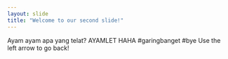 ```yaml
---
layout: slide
title: "Welcome to our second slide!"
---
```

Ayam ayam apa yang telat? AYAMLET HAHA #garingbanget #bye
Use the left arrow to go back!
